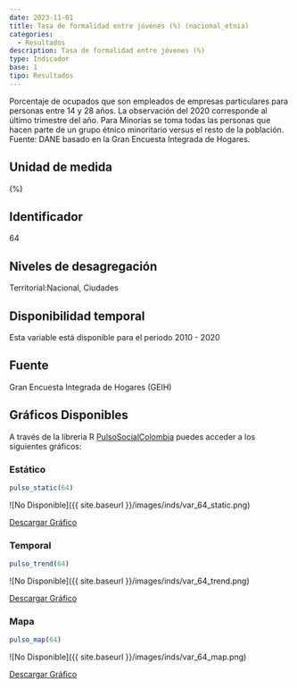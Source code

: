 ```yaml
---
date: 2023-11-01
title: Tasa de formalidad entre jóvenes (%) (nacional_etnia)
categories:
  - Resultados
description: Tasa de formalidad entre jóvenes (%)
type: Indicador
base: 1
tipo: Resultados
--- 
```


Porcentaje de ocupados que son empleados de empresas particulares para personas entre 14 y 28 años. La observación del 2020 corresponde al último trimestre del año. Para Minorias se toma todas las personas que hacen parte de un grupo étnico minoritario versus el resto de la población.
Fuente: DANE basado en la Gran Encuesta Integrada de Hogares.

## Unidad de medida
(%)

## Identificador
64

## Niveles de desagregación
Territorial:Nacional, Ciudades

## Disponibilidad temporal
Esta variable está disponible para el periodo 2010 - 2020

## Fuente
Gran Encuesta Integrada de Hogares (GEIH)

## Gráficos Disponibles

A través de la libreria R [PulsoSocialColombia](https://github.com/pulsosocialcolombia/PulsoSocialColombia) puedes acceder a los siguientes gráficos:

### Estático

``` R
pulso_static(64)
```

![No Disponible]({{ site.baseurl }}/images/inds/var_64_static.png)

<a href='{{ site.baseurl }}/images/inds/var_64_static.png'>Descargar Gráfico</a>

### Temporal

``` R
pulso_trend(64)
```

![No Disponible]({{ site.baseurl }}/images/inds/var_64_trend.png)

<a href='{{ site.baseurl }}/images/inds/var_64_trend.png'>Descargar Gráfico</a>

### Mapa

``` R
pulso_map(64)
```

![No Disponible]({{ site.baseurl }}/images/inds/var_64_map.png)

<a href='{{ site.baseurl }}/images/inds/var_64_map.png'>Descargar Gráfico</a>